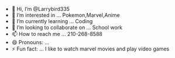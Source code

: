 - 👋 Hi, I’m @Larrybird335
- 👀 I’m interested in ... Pokemon,Marvel,Anime 
- 🌱 I’m currently learning ... Coding 
- 💞️ I’m looking to collaborate on ... School work 
- 📫 How to reach me ... 210-268-8588
- 😄 Pronouns: ... 
- ⚡ Fun fact: ... I like to watch marvel movies and play video games 

<!---
Larrybird335/Larrybird335 is a ✨ special ✨ repository because its `README.md` (this file) appears on your GitHub profile.
You can click the Preview link to take a look at your changes.
--->
